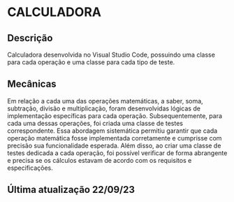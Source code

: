 # CALCULADORA
## Descrição
Calculadora desenvolvida no Visual Studio Code, possuindo uma classe para cada operação e uma classe para cada tipo de teste.
## Mecânicas
Em relação a cada uma das operações matemáticas, a saber, soma, subtração, divisão e multiplicação, foram desenvolvidas lógicas de implementação específicas para cada operação. Subsequentemente, para cada uma dessas operações,  foi criada uma classe de testes correspondente.
Essa abordagem sistemática permitiu garantir que cada operação matemática fosse implementada corretamente e cumprisse com precisão sua funcionalidade esperada. Além disso, ao criar uma classe de testes dedicada a cada operação, foi possível verificar de forma abrangente e precisa se os cálculos estavam de acordo com os requisitos e especificações.

## Última atualização 22/09/23